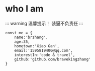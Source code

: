 # who I am

::: warning 温馨提示！
装逼不负责任
:::

```javascript{6}
const me = {
    name:'brzhang',
    age:35,
    hometown:'Xiao Gan',
    email:'1595819400@qq.com',
    interestIn:'code & travel',
    github:'github.com/bravekingzhang'
}
```